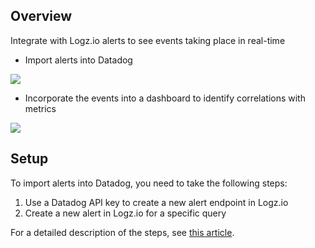 ## Overview

Integrate with Logz.io alerts to see events taking place in real-time

*   Import alerts into Datadog

![](https://raw.githubusercontent.com/DataDog/integrations-extras/master/logzio/images/import_alert_from_logz.jpg)

*   Incorporate the events into a dashboard to identify correlations with metrics

![](https://raw.githubusercontent.com/DataDog/integrations-extras/master/logzio/images/dashboard.png)

## Setup

To import alerts into Datadog, you need to take the following steps:

1.  Use a Datadog API key to create a new alert endpoint in Logz.io
2.  Create a new alert in Logz.io for a specific query

For a detailed description of the steps, see [this article](http://logz.io/blog/log-correlation-datadog/).
